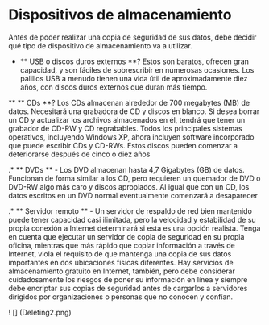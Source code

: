 [Title]: # (Equipos de almacenamiento)
[Difficulty]: # (Avanzado)
[Order]: # (3)

# Dispositivos de almacenamiento

Antes de poder realizar una copia de seguridad de sus datos, debe decidir qué tipo de dispositivo de almacenamiento va a utilizar.

* ** USB o discos duros externos **? Estos son baratos, ofrecen gran capacidad, y son fáciles de sobrescribir en numerosas ocasiones. Los palillos USB a menudo tienen una vida útil de aproximadamente diez años, con discos duros externos que duran más tiempo.

** ** CDs **? Los CDs almacenan alrededor de 700 megabytes (MB) de datos. Necesitará una grabadora de CD y discos en blanco. Si desea borrar un CD y actualizar los archivos almacenados en él, tendrá que tener un grabador de CD-RW y CD regrabables. Todos los principales sistemas operativos, incluyendo Windows XP, ahora incluyen software incorporado que puede escribir CDs y CD-RWs. Estos discos pueden comenzar a deteriorarse después de cinco o diez años

.* ** DVDs ** - Los DVD almacenan hasta 4,7 Gigabytes (GB) de datos. Funcionan de forma similar a los CD, pero requieren un quemador de DVD o DVD-RW algo más caro y discos apropiados. Al igual que con un CD, los datos escritos en un DVD normal eventualmente comenzará a desaparecer

.* ** Servidor remoto ** - Un servidor de respaldo de red bien mantenido puede tener capacidad casi ilimitada, pero la velocidad y estabilidad de su propia conexión a Internet determinará si esta es una opción realista. Tenga en cuenta que ejecutar un servidor de copia de seguridad en su propia oficina, mientras que más rápido que copiar información a través de Internet, viola el requisito de que mantenga una copia de sus datos importantes en dos ubicaciones físicas diferentes. Hay servicios de almacenamiento gratuito en Internet, también, pero debe considerar cuidadosamente los riesgos de poner su información en línea y siempre debe encriptar sus copias de seguridad antes de cargarlos a servidores dirigidos por organizaciones o personas que no conocen y confían.

! [] (Deleting2.png)
